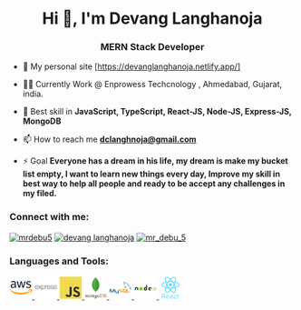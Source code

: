 <h1 align="center">Hi 👋, I'm Devang Langhanoja</h1>
<h3 align="center">MERN Stack Developer</h3>

- 🔭 My personal site [https://devanglanghanoja.netlify.app/]
- 👨‍💻 Currently Work @ Enprowess Techcnology , Ahmedabad, Gujarat, india.

- 🤹 Best skill in **JavaScript, TypeScript, React-JS, Node-JS, Express-JS, MongoDB**

- 📫 How to reach me **dclanghnoja@gmail.com**

- ⚡ Goal **Everyone has a dream in his life, my dream is make my bucket list empty, I want to learn new things every day, Improve my skill in best way to help all people and ready to be accept any challenges in my filed.**

<h3 align="left">Connect with me:</h3>
<p align="left">
<a href="https://twitter.com/mrdebu5" target="blank"><img align="center" src="https://cdn.jsdelivr.net/npm/simple-icons@3.0.1/icons/twitter.svg" alt="mrdebu5" height="30" width="40" /></a>
<a href="https://in.linkedin.com/in/devang-langhanoja-29961719b" target="blank"><img align="center" src="https://cdn.jsdelivr.net/npm/simple-icons@3.0.1/icons/linkedin.svg" alt="devang langhanoja" height="30" width="40" /></a>
<a href="https://instagram.com/mr_debu_5" target="blank"><img align="center" src="https://cdn.jsdelivr.net/npm/simple-icons@3.0.1/icons/instagram.svg" alt="mr_debu_5" height="30" width="40" /></a>
</p>

<h3 align="left">Languages and Tools:</h3>
<p align="left"> <a href="https://aws.amazon.com" target="_blank"> <img src="https://raw.githubusercontent.com/devicons/devicon/master/icons/amazonwebservices/amazonwebservices-original-wordmark.svg" alt="aws" width="40" height="40"/> </a> <a href="https://expressjs.com" target="_blank"> <img src="https://raw.githubusercontent.com/devicons/devicon/master/icons/express/express-original-wordmark.svg" alt="express" width="40" height="40"/> </a> <a href="https://developer.mozilla.org/en-US/docs/Web/JavaScript" target="_blank"> <img src="https://raw.githubusercontent.com/devicons/devicon/master/icons/javascript/javascript-original.svg" alt="javascript" width="40" height="40"/> </a> <a href="https://www.mongodb.com/" target="_blank"> <img src="https://raw.githubusercontent.com/devicons/devicon/master/icons/mongodb/mongodb-original-wordmark.svg" alt="mongodb" width="40" height="40"/> </a> <a href="https://www.mysql.com/" target="_blank"> <img src="https://raw.githubusercontent.com/devicons/devicon/master/icons/mysql/mysql-original-wordmark.svg" alt="mysql" width="40" height="40"/> </a> <a href="https://nodejs.org" target="_blank"> <img src="https://raw.githubusercontent.com/devicons/devicon/master/icons/nodejs/nodejs-original-wordmark.svg" alt="nodejs" width="40" height="40"/> </a> <a href="https://reactjs.org/" target="_blank"> <img src="https://raw.githubusercontent.com/devicons/devicon/master/icons/react/react-original-wordmark.svg" alt="react" width="40" height="40"/> </a> </p>
